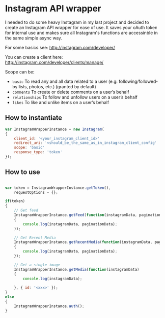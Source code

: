 # Instagram API wrapper
I needed to do some heavy Instagram in my last project and decided to create an Instagram API wrapper for ease of use.
It saves your oAuth token for internal use and makes sure all Instagram's functions are accessinble in the same simple async way.

For some basics see: 
http://instagram.com/developer/

You can create a client here:
http://instagram.com/developer/clients/manage/

Scope can be:
* `basic` To read any and all data related to a user (e.g. following/followed-by lists, photos, etc.) (granted by default)
* `comments` To create or delete comments on a user’s behalf
* `relationships` To follow and unfollow users on a user’s behalf
* `likes` To like and unlike items on a user’s behalf

## How to instantiate
```javascript
var InstagramWrapperInstance = new Instagram(
{
	client_id: '<your_instagram_client_id>'
	redirect_uri: '<should_be_the_same_as_in_instagram_client_config'
	scope: 'basic'
	response_type: 'token'
});
```

## How to use
```javascript

var token = InstagramWrapperInstance.getToken(),
	requestOptions = {};

if(token)
{
	// Get feed
	InstagramWrapperInstance.getFeed(function(instagramData, paginationData)
	{
		console.log(instagramData, paginationData);
	));

	// Get Recent Media
	InstagramWrapperInstance.getRecentMedia(function(instagramData, paginationData)
	{
		console.log(instagramData, paginationData);
	});

	// Get a single image
	InstagramWrapperInstance.getMedia(function(instagramData)
	{
		console.log(instagramData);
	
	}, { id: '<xxx>' });
}
else
{
	InstagramWrapperInstance.auth();
}
```
